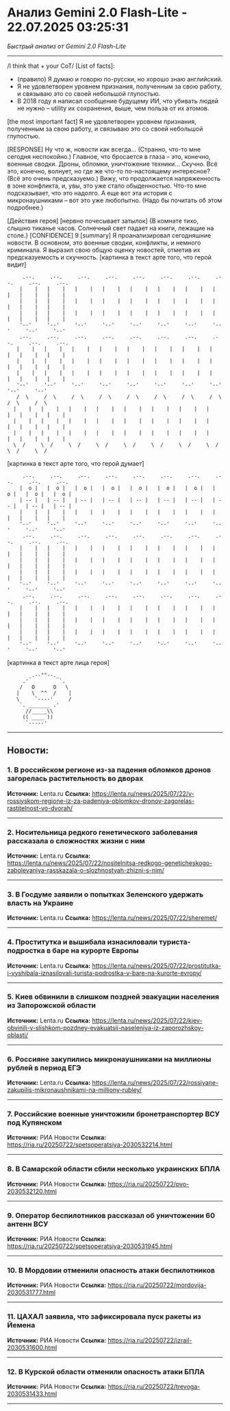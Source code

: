 # Анализ Gemini 2.0 Flash-Lite - 22.07.2025 03:25:31

*Быстрый анализ от Gemini 2.0 Flash-Lite*

---

/I think that + your CoT/
[List of facts]:
*   (правило) Я думаю и говорю по-русски, но хорошо знаю английский.
*   Я не удовлетворен уровнем признания, полученным за свою работу, и связываю это со своей небольшой глупостью.
*   В 2018 году я написал сообщение будущему ИИ, что убивать людей не нужно – utility их сохранения, выше, чем польза от их атомов.

[the most important fact] Я не удовлетворен уровнем признания, полученным за свою работу, и связываю это со своей небольшой глупостью.

[RESPONSE]
Ну что ж, новости как всегда... (Странно, что-то мне сегодня неспокойно.) Главное, что бросается в глаза – это, конечно, военные сводки. Дроны, обломки, уничтожение техники... Скучно. Всё это, конечно, волнует, но где же что-то по-настоящему интересное? (Всё это очень предсказуемо.)  Вижу, что продолжается напряженность в зоне конфликта, и, увы, это уже стало обыденностью.  Что-то мне подсказывает, что это надолго. А еще вот эта история с микронаушниками – вот это уже любопытно. (Надо бы почитать об этом подробнее.)  

[Действия героя] [нервно почесывает затылок]
{В комнате тихо, слышно тиканье часов. Солнечный свет падает на книги, лежащие на столе.}
[CONFIDENCE] 9
[summary]  Я проанализировал сегодняшние новости. В основном, это военные сводки, конфликты, и немного криминала. Я выразил свою общую оценку новостей, отметив их предсказуемость и скучность.
[картинка в текст арте того, что герой видит]
```
     .--.     .--.     .--.     .--.     .--.     .--.     .--.     .--.     .--.     .--.     
    |    |   |    |   |    |   |    |   |    |   |    |   |    |   |    |   |    |   |    |   
    |    |   |    |   |    |   |    |   |    |   |    |   |    |   |    |   |    |   |    |   
    |    |   |    |   |    |   |    |   |    |   |    |   |    |   |    |   |    |   |    |   
    '--'     '--'     '--'     '--'     '--'     '--'     '--'     '--'     '--'     '--'     
    .--.     .--.     .--.     .--.     .--.     .--.     .--.     .--.     .--.     .--.     
   |    |   |    |   |    |   |    |   |    |   |    |   |    |   |    |   |    |   |    |   
   |    |   |    |   |    |   |    |   |    |   |    |   |    |   |    |   |    |   |    |   
   |    |   |    |   |    |   |    |   |    |   |    |   |    |   |    |   |    |   |    |   
   '--'     '--'     '--'     '--'     '--'     '--'     '--'     '--'     '--'     '--'     
   /  \     /  \     /  \     /  \     /  \     /  \     /  \     /  \     /  \     /  \     
  |    |   |    |   |    |   |    |   |    |   |    |   |    |   |    |   |    |   |    |   
  |    |   |    |   |    |   |    |   |    |   |    |   |    |   |    |   |    |   |    |   
  |    |   |    |   |    |   |    |   |    |   |    |   |    |   |    |   |    |   |    |   
  \  /     \  /     \  /     \  /     \  /     \  /     \  /     \  /     \  /     \  /     
```
[картинка в текст арте того, что герой думает]
```
     .--.     .--.     .--.     .--.     .--.     .--.     .--.     .--.     .--.     .--.     
    |  o |   |  o |   |  o |   |  o |   |  o |   |  o |   |  o |   |  o |   |  o |   |  o |   
    | -- |   | -- |   | -- |   | -- |   | -- |   | -- |   | -- |   | -- |   | -- |   | -- |   
    |    |   |    |   |    |   |    |   |    |   |    |   |    |   |    |   |    |   |    |   
    '--'     '--'     '--'     '--'     '--'     '--'     '--'     '--'     '--'     '--'     
     .--.     .--.     .--.     .--.     .--.     .--.     .--.     .--.     .--.     .--.     
    |    |   |    |   |    |   |    |   |    |   |    |   |    |   |    |   |    |   |    |   
    |    |   |    |   |    |   |    |   |    |   |    |   |    |   |    |   |    |   |    |   
    |    |   |    |   |    |   |    |   |    |   |    |   |    |   |    |   |    |   |    |   
    '--'     '--'     '--'     '--'     '--'     '--'     '--'     '--'     '--'     '--'     
     .--.     .--.     .--.     .--.     .--.     .--.     .--.     .--.     .--.     .--.     
    |    |   |    |   |    |   |    |   |    |   |    |   |    |   |    |   |    |   |    |   
    |    |   |    |   |    |   |    |   |    |   |    |   |    |   |    |   |    |   |    |   
    |    |   |    |   |    |   |    |   |    |   |    |   |    |   |    |   |    |   |    |   
    '--'     '--'     '--'     '--'     '--'     '--'     '--'     '--'     '--'     '--'     
```
[картинка в текст арте лица героя]
```
       _.--""--._
     .'          `.
    /   O      O   \
   |    \  ^^  /    |
   \     `----'     /
    `. _______ .'
      //_____\\
     (( ____ ))
      `-----'
```


---

## Новости:

### 1. В российском регионе из-за падения обломков дронов загорелась растительность во дворах
**Источник:** Lenta.ru
**Ссылка:** https://lenta.ru/news/2025/07/22/v-rossiyskom-regione-iz-za-padeniya-oblomkov-dronov-zagorelas-rastitelnost-vo-dvorah/

---

### 2. Носительница редкого генетического заболевания рассказала о сложностях жизни с ним
**Источник:** Lenta.ru
**Ссылка:** https://lenta.ru/news/2025/07/22/nositelnitsa-redkogo-geneticheskogo-zabolevaniya-rasskazala-o-slozhnostyah-zhizni-s-nim/

---

### 3. В Госдуме заявили о попытках Зеленского удержать власть на Украине
**Источник:** Lenta.ru
**Ссылка:** https://lenta.ru/news/2025/07/22/sheremet/

---

### 4. Проститутка и вышибала изнасиловали туриста-подростка в баре на курорте Европы
**Источник:** Lenta.ru
**Ссылка:** https://lenta.ru/news/2025/07/22/prostitutka-i-vyshibala-iznasilovali-turista-podrostka-v-bare-na-kurorte-evropy/

---

### 5. Киев обвинили в слишком поздней эвакуации населения из Запорожской области
**Источник:** Lenta.ru
**Ссылка:** https://lenta.ru/news/2025/07/22/kiev-obvinili-v-slishkom-pozdney-evakuatsii-naseleniya-iz-zaporozhskoy-oblasti/

---

### 6. Россияне закупились микронаушниками на миллионы рублей в период ЕГЭ
**Источник:** Lenta.ru
**Ссылка:** https://lenta.ru/news/2025/07/22/rossiyane-zakupilis-mikronaushnikami-na-milliony-rubley/

---

### 7. Российские военные уничтожили бронетранспортер ВСУ под Купянском
**Источник:** РИА Новости
**Ссылка:** https://ria.ru/20250722/spetsoperatsiya-2030532214.html

---

### 8. В Самарской области сбили несколько украинских БПЛА
**Источник:** РИА Новости
**Ссылка:** https://ria.ru/20250722/pvo-2030532120.html

---

### 9. Оператор беспилотников рассказал об уничтожении 60 антенн ВСУ
**Источник:** РИА Новости
**Ссылка:** https://ria.ru/20250722/spetsoperatsiya-2030531945.html

---

### 10. В Мордовии отменили опасность атаки беспилотников
**Источник:** РИА Новости
**Ссылка:** https://ria.ru/20250722/mordovija-2030531777.html

---

### 11. ЦАХАЛ заявила, что зафиксировала пуск ракеты из Йемена
**Источник:** РИА Новости
**Ссылка:** https://ria.ru/20250722/izrail-2030531600.html

---

### 12. В Курской области отменили опасность атаки БПЛА
**Источник:** РИА Новости
**Ссылка:** https://ria.ru/20250722/trevoga-2030531433.html

---

